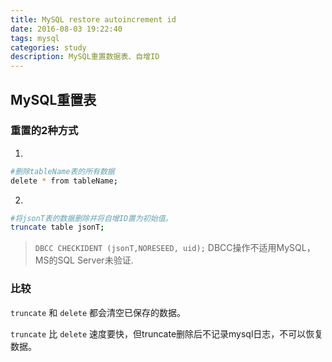 ```yaml
---
title: MySQL restore autoincrement id
date: 2016-08-03 19:22:40
tags: mysql
categories: study
description: MySQL重置数据表、自增ID
---
```


## MySQL重置表

### 重置的2种方式
1. 
```bash
#删除tableName表的所有数据
delete * from tableName;
```

2. 
```bash
#将jsonT表的数据删除并将自增ID置为初始值。
truncate table jsonT;
```

> `DBCC CHECKIDENT (jsonT,NORESEED, uid);`  DBCC操作不适用MySQL， MS的SQL Server未验证.

### 比较

`truncate` 和 `delete` 都会清空已保存的数据。

`truncate` 比 `delete` 速度要快，但truncate删除后不记录mysql日志，不可以恢复数据。



